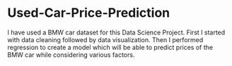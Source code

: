 # Used-Car-Price-Prediction
I have used a BMW car dataset for this Data Science Project. First I started with data cleaning followed by data visualization. Then I performed regression to create a model which will be able to predict prices of the BMW car while considering various factors.
